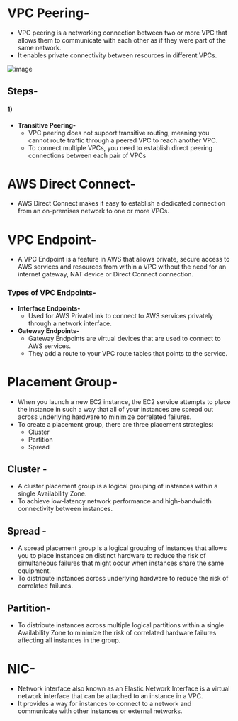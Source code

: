# VPC Peering-
- VPC peering is a networking connection between two or more VPC that allows them to communicate with each other as if they were part of the same network.
- It enables private connectivity between resources in different VPCs.

![image](https://github.com/user-attachments/assets/f1cfccb9-f45e-4ab9-bebe-99a61d6bf308)

## Steps-
#### 1)



- **Transitive Peering-**
  - VPC peering does not support transitive routing, meaning you cannot route traffic through a peered VPC to reach another VPC.
  - To connect multiple VPCs, you need to establish direct peering connections between each pair of VPCs

# AWS Direct Connect-
- AWS Direct Connect makes it easy to establish a dedicated connection from an on-premises network to one or more VPCs.

# VPC Endpoint-
- A VPC Endpoint is a feature in AWS that allows private, secure access to AWS services and resources from within a VPC without the need for an internet gateway, NAT device or Direct Connect connection.

### Types of VPC Endpoints-
- **Interface Endpoints-**
  - Used for AWS PrivateLink to connect to AWS services privately through a network interface.
- **Gateway Endpoints-**
  - Gateway Endpoints are virtual devices that are used to connect to AWS services.
  - They add a route to your VPC route tables that points to the service.
 
# Placement Group-
- When you launch a new EC2 instance, the EC2 service attempts to place the instance in such a way that all of your instances are spread out across underlying hardware to minimize correlated failures.
- To create a placement group, there are three placement strategies:
  - Cluster
  - Partition
  - Spread

## Cluster -
- A cluster placement group is a logical grouping of instances within a single Availability Zone.
- To achieve low-latency network performance and high-bandwidth connectivity between instances.
## Spread -
- A spread placement group is a logical grouping of instances that allows you to place instances on distinct hardware to reduce the risk of simultaneous failures that might occur when instances share the same equipment.
- To distribute instances across underlying hardware to reduce the risk of correlated failures.

## Partition-
- To distribute instances across multiple logical partitions within a single Availability Zone to minimize the risk of correlated hardware failures affecting all instances in the group.

# NIC-
- Network interface also known as an Elastic Network Interface is a virtual network interface that can be attached to an instance in a VPC.
- It provides a way for instances to connect to a network and communicate with other instances or external networks. 
